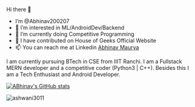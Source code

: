 Hi there 👋
- I’m @Abhinav200207
- 👀 I’m interested in ML/AndroidDev/Backend
- 🌱 I’m currently doing Competitive Programming
- 💞️ I have contributed on House of Geeks Official Website
- 📫 You can reach me at Linkedin [Abhinav Maurya](https://www.linkedin.com/in/abhinav-maurya-036a01212/)

I am currently pursuing BTech in CSE from IIIT Ranchi.
I am a Fullstack MERN developer and a competitive coder (Python3 | C++). Besides this I am a Tech Enthusiast and Android Developer.

[![ABhinav's GitHub stats](https://github-readme-stats.vercel.app/api?username=Abhinav200207&count_private=true&show_icons=true&theme=radical)](https://github.com/Abhinav200207/github-readme-stats)


<p><img align="center" src="https://github-readme-stats.vercel.app/api/top-langs?username=Abhinav200207&show_icons=true&locale=en&layout=compact&theme=radical" alt="ashwani3011" /></p>
